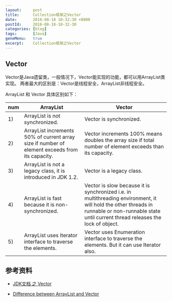 ```yaml
---
layout:     post
title:      Collection框架之Vector
date:       2016-08-18 10:32:30 +0800
postId:     2016-08-18-10-32-30
categories: [blog]
tags:       [Java]
geneMenu:   true
excerpt:    Collection框架之Vector
---
```


## Vector

Vector是Java遗留类，一般情况下，Vector能实现的功能，都可以用ArrayList类实现。
两者最大的区别是：Vector是线程安全，ArrayList非线程安全。

ArrayList 和 Vector 具体区别如下：

num|ArrayList | Vector
---|---|---
1) |  ArrayList is not synchronized. | Vector is synchronized.
2) |  ArrayList increments 50% of current array size if number of element exceeds from its capacity. | Vector increments 100% means doubles the array size if total number of element exceeds than its capacity.
3) |  ArrayList is not a legacy class, it is introduced in JDK 1.2. | Vector is a legacy class.
4) |  ArrayList is fast because it is non-synchronized. | Vector is slow because it is synchronized i.e. in multithreading environment, it will hold the other threads in runnable or non-runnable state until current thread releases the lock of object.
5) |  ArrayList uses Iterator interface to traverse the elements. | Vector uses Enumeration interface to traverse the elements. But it can use Iterator also.


## 参考资料

* [JDK文档 之 Vector](https://docs.oracle.com/javase/8/docs/api/java/util/Vector.html)

* [Difference between ArrayList and Vector](http://www.javatpoint.com/difference-between-arraylist-and-vector)
